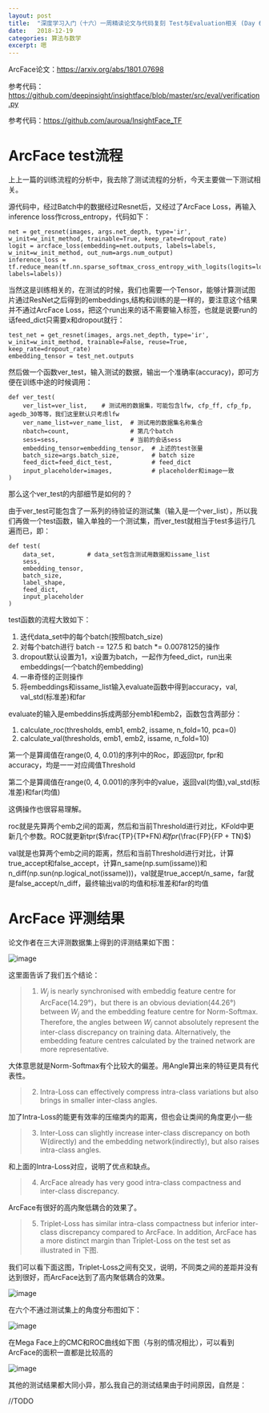 ```yaml
---
layout: post
title:  "深度学习入门（十六）一周精读论文与代码复刻 Test与Evaluation相关 (Day 6)"
date:   2018-12-19
categories: 算法与数学
excerpt: 嗯
---
```

<script type="text/javascript" src="http://cdn.mathjax.org/mathjax/latest/MathJax.js?config=TeX-AMS-MML_HTMLorMML"></script>

<script type="text/x-mathjax-config">
    MathJax.Hub.Config({
        tex2jax: {inlineMath: [['$', '$']]},
        messageStyle: "none"
    });
</script>

ArcFace论文：https://arxiv.org/abs/1801.07698

参考代码：https://github.com/deepinsight/insightface/blob/master/src/eval/verification.py

参考代码：https://github.com/auroua/InsightFace_TF

# ArcFace test流程

上上一篇的训练流程的分析中，我去除了测试流程的分析，今天主要做一下测试相关。

源代码中，经过Batch中的数据经过Resnet后，又经过了ArcFace Loss，再输入inference loss作cross_entropy，代码如下：

```
net = get_resnet(images, args.net_depth, type='ir', w_init=w_init_method, trainable=True, keep_rate=dropout_rate)
logit = arcface_loss(embedding=net.outputs, labels=labels, w_init=w_init_method, out_num=args.num_output)
inference_loss = tf.reduce_mean(tf.nn.sparse_softmax_cross_entropy_with_logits(logits=logit, labels=labels))
```

当然这是训练相关的，在测试的时候，我们也需要一个Tensor，能够计算测试图片通过ResNet之后得到的embeddings,结构和训练的是一样的，要注意这个结果并不通过ArcFace Loss，把这个run出来的话不需要输入标签，也就是说要run的话feed_dict只需要x和dropout就行：

```
test_net = get_resnet(images, args.net_depth, type='ir', w_init=w_init_method, trainable=False, reuse=True, keep_rate=dropout_rate)
embedding_tensor = test_net.outputs
```

然后做一个函数ver_test，输入测试的数据，输出一个准确率(accuracy)，即可方便在训练中途的时候调用：

```
def ver_test(
    ver_list=ver_list,    # 测试用的数据集，可能包含lfw, cfp_ff, cfp_fp, agedb_30等等，我们这里默认只考虑lfw
    ver_name_list=ver_name_list,  # 测试用的数据集名称集合
    nbatch=count,                 # 第几个batch
    sess=sess,                    # 当前的会话sess
    embedding_tensor=embedding_tensor,  # 上述的test张量
    batch_size=args.batch_size,         # batch size
    feed_dict=feed_dict_test,           # feed_dict
    input_placeholder=images,           # placeholder和image一致
)
```

那么这个ver_test的内部细节是如何的？

由于ver_test可能包含了一系列的待验证的测试集（输入是一个ver_list），所以我们再做一个test函数，输入单独的一个测试集，而ver_test就相当于test多运行几遍而已，即：

```
def test(
    data_set,         # data_set包含测试用数据和issame_list
    sess,
    embedding_tensor,
    batch_size,
    label_shape,
    feed_dict,
    input_placeholder
)

```

test函数的流程大致如下：

1. 迭代data_set中的每个batch(按照batch_size)
2. 对每个batch进行 batch -= 127.5 和 batch *= 0.0078125的操作
3. dropout默认设置为1，x设置为batch，一起作为feed_dict，run出来embeddings(一个batch的embedding)
4. 一串奇怪的正则操作
5. 将embeddings和issame_list输入evaluate函数中得到accuracy，val, val_std(标准差)和far

evaluate的输入是embeddins拆成两部分emb1和emb2，函数包含两部分：

1. calculate_roc(thresholds, emb1, emb2, issame, n_fold=10, pca=0)
2. calculate_val(thresholds, emb1, emb2, issame, n_fold=10)

第一个是算阈值在range(0, 4, 0.01)的序列中的Roc，即返回tpr, fpr和accuracy，均是一一对应阈值Threshold


第二个是算阈值在range(0, 4, 0.001)的序列中的value，返回val(均值),val_std(标准差)和far(均值)


这俩操作也很容易理解。

roc就是先算两个emb之间的距离，然后和当前Threshold进行对比，KFold中更新几个参数。ROC就更新tpr($\frac{TP}{TP+FN$)和fpr($\frac{FP}{FP + TN}$)

val就是也算两个emb之间的距离，然后和当前Threshold进行对比，计算true_accept和false_accept，计算n_same(np.sum(issame))和n_diff(np.sun(np.logical_not(issame)))，val就是true_accept\/n_same，far就是false_accept\/n_diff，最终输出val的均值和标准差和far的均值

# ArcFace 评测结果

论文作者在三大评测数据集上得到的评测结果如下图：

![image](\img\dl26.png)

这里面告诉了我们五个结论：

> 1. $W_j$ is nearly synchronised with embeddig feature centre for ArcFace(14.29°)，but there is an obvious deviation(44.26°) between $W_j$ and the embedding feature centre for Norm-Softmax. Therefore, the angles between $W_j$ cannot absolutely represent the inter-class discrepancy on training data. Alternatively, the embedding feature centres calculated by the trained network are more representative.

大体意思就是Norm-Softmax有个比较大的偏差。用Angle算出来的特征更具有代表性。

> 2. Intra-Loss can effectively compress intra-class variations but also brings in smaller inter-class angles.

加了Intra-Loss的能更有效率的压缩类内的距离，但也会让类间的角度更小一些

> 3. Inter-Loss can slightly increase inter-class discrepancy on both W(directly) and the embedding network(indirectly), but also raises intra-class angles.

和上面的Intra-Loss对应，说明了优点和缺点。

> 4. ArcFace already has very good intra-class compactness and inter-class discrepancy.

ArcFace有很好的高内聚低耦合的效果了。

> 5. Triplet-Loss has similar intra-class compactness but inferior inter-class discrepancy compared to ArcFace. In addition, ArcFace has a more distinct margin than Triplet-Loss on the test set as illustrated in 下图.

我们可以看下面这图，Triplet-Loss之间有交叉，说明，不同类之间的差距并没有达到很好，而ArcFace达到了高内聚低耦合的效果。

![image](\img\dl27.png)

在六个不通过测试集上的角度分布图如下：

![image](\img\dl28.png)

在Mega Face上的CMC和ROC曲线如下图（与别的情况相比），可以看到ArcFace的面积一直都是比较高的

![image](\img\dl25.png)

其他的测试结果都大同小异，那么我自己的测试结果由于时间原因，自然是：

//TODO


